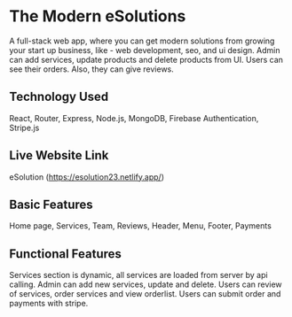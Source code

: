 # The Modern eSolutions

A full-stack web app, where you can get modern solutions from growing your start up business,
like - web development, seo, and ui design. Admin can add services, update products and delete
products from UI. Users can see their orders. Also, they can give reviews.

## Technology Used

React, Router, Express, Node.js, MongoDB, Firebase Authentication, Stripe.js


## Live Website Link 

eSolution (https://esolution23.netlify.app/)


## Basic Features

Home page, Services, Team, Reviews, Header, Menu, Footer, Payments

## Functional Features

Services section is dynamic, all services are loaded from server by api calling.
Admin can add new services, update and delete.
Users can review of services, order services and view orderlist.
Users can submit order and payments with stripe.
